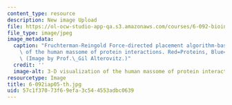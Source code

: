 ```yaml
---
content_type: resource
description: New image Upload
file: https://ol-ocw-studio-app-qa.s3.amazonaws.com/courses/6-092-bioinformatics-and-proteomics-january-iap-2005/57c1f37073f69efa3c544553adbc0639_6-092iap05-th.jpg
file_type: image/jpeg
image_metadata:
  caption: "Fruchterman-Reingold Force-directed placement algorithm-based 3-D visualization\
    \ of the human massome of protein interactions. Red=Proteins, Blue=Interactions.\
    \ (Image by Prof.\_Gil Alterovitz.)"
  credit: ''
  image-alt: 3-D visualization of the human massome of protein interactions.
resourcetype: Image
title: 6-092iap05-th.jpg
uid: 57c1f370-73f6-9efa-3c54-4553adbc0639
---
```

